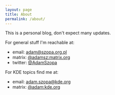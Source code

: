 ```yaml
---
layout: page
title: About
permalink: /about/
---
```


This is a personal blog, don't expect many updates.

For general stuff I'm reachable at:

- email: [adam@szopa.org.pl](mailto:adam@szopa.org.pl)
- matrix: [@adamsz:matrix.org](https://matrix.to/#/@adamsz:matrix.org)
- twitter: [@AdamSzopa](https://twitter.com/AdamSzopa)


For KDE topics find me at:
- email: [adam.szopa@kde.org](mailto:adam.szopa@kde.org)
- matrix: [@adam:kde.org](https://matrix.to/#/@adam:kde.org)
